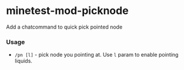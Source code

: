 # minetest-mod-picknode
Add a chatcommand to quick pick pointed node
### Usage
* `/pn [l]` - pick node you pointing at. Use `l` param to enable pointing liquids.
